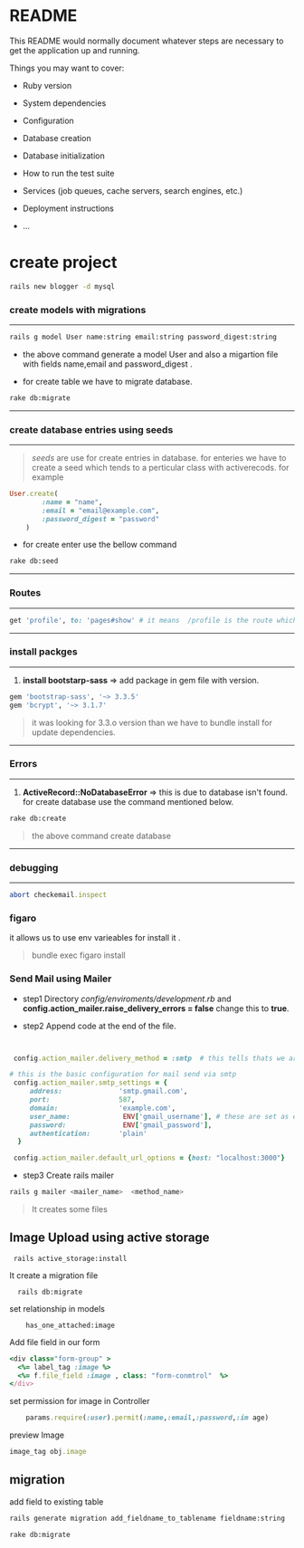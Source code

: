 # README

This README would normally document whatever steps are necessary to get the
application up and running.

Things you may want to cover:

* Ruby version

* System dependencies

* Configuration

* Database creation

* Database initialization

* How to run the test suite

* Services (job queues, cache servers, search engines, etc.)

* Deployment instructions

* ...

# create project

```bash
rails new blogger -d mysql
```

### create models with migrations
---
```bash
rails g model User name:string email:string password_digest:string
```
 - the above command generate a model User and also a migartion file with fields name,email and password_digest .

- for create table we have to migrate database.
```bash
rake db:migrate
```
---

### create database entries using seeds
---
> *seeds* are use for create entries in database. for enteries we have to create a seed which tends to a perticular class with activerecods. for example
```rb
User.create(
		:name = "name",
		:email = "email@example.com",
		:password_digest = "password"
	)
```
- for create enter use the bellow command
```bash
rake db:seed
```
---


### Routes
---
```rb
get 'profile', to: 'pages#show' # it means  /profile is the route which redirect to pages#show page
```
---

### install packges
---
1. **install bootstarp-sass** => add package in gem file with version.
```bash
gem 'bootstrap-sass', '~> 3.3.5'
gem 'bcrypt', '~> 3.1.7'
```
> it was looking for 3.3.o version
> than we have to bundle install for update dependencies.

---

### Errors
---
1. **ActiveRecord::NoDatabaseError**  => this is due to database isn't found. for create database use the command mentioned below.
```bash
rake db:create
```
> the above command create database
---


### debugging
---
```rb
abort checkemail.inspect

```

### figaro
it allows us to use env varieables
for install it .
> bundle exec figaro install

### Send Mail using Mailer

* step1
Directory *config/enviroments/development.rb* and **config.action_mailer.raise_delivery_errors = false** change this to **true**.

* step2
Append code at the end of the file.
```rb


 config.action_mailer.delivery_method = :smtp  # this tells thats we are using smtp for set mails

# this is the basic configuration for mail send via smtp
 config.action_mailer.smtp_settings = {
     address:              'smtp.gmail.com',
     port:                 587,
     domain:               'example.com',
     user_name:             ENV['gmail_username'], # these are set as enviroment variables
     password:              ENV['gmail_password'],
     authentication:       'plain'
  }

 config.action_mailer.default_url_options = {host: "localhost:3000"}

```

* step3
Create rails mailer
```sh
rails g mailer <mailer_name>  <method_name>
```
> It creates some files

## Image Upload using active storage
```
 rails active_storage:install
```
It create a migration file
```
  rails db:migrate
```
set relationship in models
```
	has_one_attached:image
```

Add file field in our form

```rb
<div class="form-group" >
  <%= label_tag :image %>
  <%= f.file_field :image , class: "form-conmtrol"  %>
</div>
```
set permission for image in Controller
```rb
	params.require(:user).permit(:name,:email,:password,:im age)

```

preview Image

```rb
image_tag obj.image

```



## migration

add field to existing table
```sh
rails generate migration add_fieldname_to_tablename fieldname:string

rake db:migrate
```
